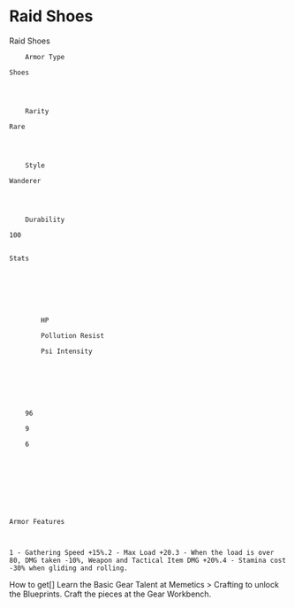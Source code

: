 # Raid Shoes

Raid Shoes


	
		
		
	
	



	
		Armor Type
	
	Shoes



	
		Rarity
	
	Rare



	
		Style
	
	Wanderer



	
		Durability
	
	100


	Stats

	
	
	
	
		
		
			HP
		
			Pollution Resist
		
			Psi Intensity
		
		
	
	
	
	
	
		96
	
		9
	
		6
	
	
	






	Armor Features


	
	1 - Gathering Speed +15%.2 - Max Load +20.3 - When the load is over 80, DMG taken -10%, Weapon and Tactical Item DMG +20%.4 - Stamina cost -30% when gliding and rolling.







How to get[]
Learn the Basic Gear Talent at Memetics &gt; Crafting to unlock the Blueprints.
Craft the pieces at the Gear Workbench.
